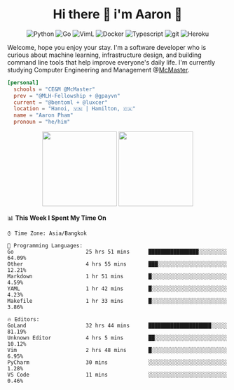 <h1 align="center">Hi there 👋 i'm Aaron 🐍</h1>

<p align="center">
    <img alt="Python" src="https://img.shields.io/badge/-Python-blue?style=flat-square&logo=python&logoColor=white" />
    <img alt="Go" src="https://img.shields.io/badge/-Golang-46a2f1?style=flat-square&logo=go&logoColor=white" />
    <img alt="VimL" src="https://img.shields.io/badge/-VimL-66d124?style=flat-square&logo=vim&logoColor=white" />
    <img alt="Docker" src="https://img.shields.io/badge/-Docker-46a2f1?style=flat-square&logo=docker&logoColor=white" />
    <img alt="Typescript" src="https://img.shields.io/badge/-Typescript-1a73e8?style=flat-square&logo=typescript&logoColor=white" />
    <img alt="git" src="https://img.shields.io/badge/-Git-F05032?style=flat-square&logo=git&logoColor=white" />
    <img alt="Heroku" src="https://img.shields.io/badge/-Heroku-430098?style=flat-square&logo=heroku&logoColor=white" />
</p>

Welcome, hope you enjoy your stay. I'm a software developer who is curious about machine learning, infrastructure design, and building command line tools that help improve everyone's daily life. I'm currently studying Computer Engineering and Management @[McMaster](https://www.mcmaster.ca/).

```toml
[personal]
  schools = "CE&M @McMaster"
  prev = "@MLH-Fellowship + @gpayvn"
  current = "@bentoml + @luxcer"
  location = "Hanoi, 🇻🇳 | Hamilton, 🇨🇦"
  name = "Aaron Pham"
  pronoun = "he/him"
```

<p align="center">
    <img src="https://github-readme-stats.vercel.app/api/top-langs/?username=aarnphm&layout=compact&hide=css&theme=dark" height="170" />
    <img src="https://github-readme-stats.vercel.app/api?username=aarnphm&show_icons=true&count_private=true&theme=dark" height="170"/>
</p>

<!--START_SECTION:waka-->
📊 **This Week I Spent My Time On** 

```text
⌚︎ Time Zone: Asia/Bangkok

💬 Programming Languages: 
Go                       25 hrs 51 mins      ████████████████░░░░░░░░░   64.09% 
Other                    4 hrs 55 mins       ███░░░░░░░░░░░░░░░░░░░░░░   12.21% 
Markdown                 1 hr 51 mins        █░░░░░░░░░░░░░░░░░░░░░░░░   4.59% 
YAML                     1 hr 42 mins        █░░░░░░░░░░░░░░░░░░░░░░░░   4.23% 
Makefile                 1 hr 33 mins        █░░░░░░░░░░░░░░░░░░░░░░░░   3.86%

🔥 Editors: 
GoLand                   32 hrs 44 mins      ████████████████████░░░░░   81.19% 
Unknown Editor           4 hrs 5 mins        ██░░░░░░░░░░░░░░░░░░░░░░░   10.12% 
Vim                      2 hrs 48 mins       █░░░░░░░░░░░░░░░░░░░░░░░░   6.95% 
PyCharm                  30 mins             ░░░░░░░░░░░░░░░░░░░░░░░░░   1.28% 
VS Code                  11 mins             ░░░░░░░░░░░░░░░░░░░░░░░░░   0.46%

```


<!--END_SECTION:waka-->

<!--
**aarnphm/aarnphm** is a ✨ _special_ ✨ repository because its `README.md` (this file) appears on your GitHub profile.

Here are some ideas to get you started:

- 🔭 I’m currently working on ...
- 🌱 I’m currently learning ...
- 👯 I’m looking to collaborate on ...
- 🤔 I’m looking for help with ...
- 💬 Ask me about ...
- 📫 How to reach me: ...
- 😄 Pronouns: ...
- ⚡ Fun fact: ...
-->
